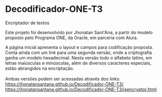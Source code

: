 # Decodificador-ONE-T3
Encriptador de textos

Este projeto foi desenvolvido por Jhonatan Sant'Ana, a partir do modelo proposto pelo Programa ONE, da Oracle, em parceria com Alura.

A página inicial apresenta o layout e campos para codificação proposta. Conta ainda com um link para uma segunda versão, onde a criptografia ganha um modelo hexadecimal. Nesta versão todo o alfabeto latino, em letras maiúsculas e minúsculas, além de diversos caracteres especiais, estão abrangidos na encriptação.<br>
<br>Ambas versões podem ser acessadas através dos links:<br>
https://jhonatansantana.github.io/Decodificador-ONE-T3/<br>
https://jhonatansantana.github.io/Decodificador-ONE-T3/jsencryptor.html
